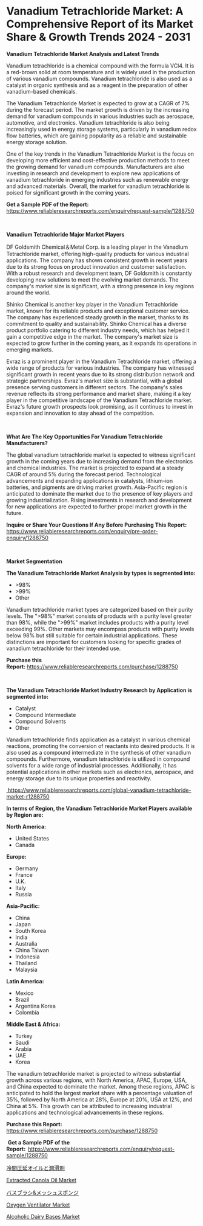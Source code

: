 <p><h1>Vanadium Tetrachloride Market: A Comprehensive Report of its Market Share & Growth Trends 2024 - 2031</h1></p><p><strong>Vanadium Tetrachloride Market Analysis and Latest Trends</strong></p>
<p><p>Vanadium tetrachloride is a chemical compound with the formula VCl4. It is a red-brown solid at room temperature and is widely used in the production of various vanadium compounds. Vanadium tetrachloride is also used as a catalyst in organic synthesis and as a reagent in the preparation of other vanadium-based chemicals.</p><p>The Vanadium Tetrachloride Market is expected to grow at a CAGR of 7% during the forecast period. The market growth is driven by the increasing demand for vanadium compounds in various industries such as aerospace, automotive, and electronics. Vanadium tetrachloride is also being increasingly used in energy storage systems, particularly in vanadium redox flow batteries, which are gaining popularity as a reliable and sustainable energy storage solution.</p><p>One of the key trends in the Vanadium Tetrachloride Market is the focus on developing more efficient and cost-effective production methods to meet the growing demand for vanadium compounds. Manufacturers are also investing in research and development to explore new applications of vanadium tetrachloride in emerging industries such as renewable energy and advanced materials. Overall, the market for vanadium tetrachloride is poised for significant growth in the coming years.</p></p>
<p><strong>Get a Sample PDF of the Report:&nbsp;</strong> <a href="https://www.reliableresearchreports.com/enquiry/request-sample/1288750">https://www.reliableresearchreports.com/enquiry/request-sample/1288750</a></p>
<p>&nbsp;</p>
<p><strong>Vanadium Tetrachloride Major Market Players</strong></p>
<p><p>DF Goldsmith Chemical＆Metal Corp. is a leading player in the Vanadium Tetrachloride market, offering high-quality products for various industrial applications. The company has shown consistent growth in recent years due to its strong focus on product innovation and customer satisfaction. With a robust research and development team, DF Goldsmith is constantly developing new solutions to meet the evolving market demands. The company's market size is significant, with a strong presence in key regions around the world.</p><p>Shinko Chemical is another key player in the Vanadium Tetrachloride market, known for its reliable products and exceptional customer service. The company has experienced steady growth in the market, thanks to its commitment to quality and sustainability. Shinko Chemical has a diverse product portfolio catering to different industry needs, which has helped it gain a competitive edge in the market. The company's market size is expected to grow further in the coming years, as it expands its operations in emerging markets.</p><p>Evraz is a prominent player in the Vanadium Tetrachloride market, offering a wide range of products for various industries. The company has witnessed significant growth in recent years due to its strong distribution network and strategic partnerships. Evraz's market size is substantial, with a global presence serving customers in different sectors. The company's sales revenue reflects its strong performance and market share, making it a key player in the competitive landscape of the Vanadium Tetrachloride market. Evraz's future growth prospects look promising, as it continues to invest in expansion and innovation to stay ahead of the competition.</p></p>
<p>&nbsp;</p>
<p><strong>What Are The Key Opportunities For Vanadium Tetrachloride Manufacturers?</strong></p>
<p><p>The global vanadium tetrachloride market is expected to witness significant growth in the coming years due to increasing demand from the electronics and chemical industries. The market is projected to expand at a steady CAGR of around 5% during the forecast period. Technological advancements and expanding applications in catalysts, lithium-ion batteries, and pigments are driving market growth. Asia-Pacific region is anticipated to dominate the market due to the presence of key players and growing industrialization. Rising investments in research and development for new applications are expected to further propel market growth in the future.</p></p>
<p><strong>Inquire or Share Your Questions If Any Before Purchasing This Report:</strong> <a href="https://www.reliableresearchreports.com/enquiry/pre-order-enquiry/1288750">https://www.reliableresearchreports.com/enquiry/pre-order-enquiry/1288750</a></p>
<p>&nbsp;</p>
<p><strong>Market Segmentation</strong></p>
<p><strong>The Vanadium Tetrachloride Market Analysis by types is segmented into:</strong></p>
<p><ul><li>>98%</li><li>>99%</li><li>Other</li></ul></p>
<p><p>Vanadium tetrachloride market types are categorized based on their purity levels. The ">98%" market consists of products with a purity level greater than 98%, while the ">99%" market includes products with a purity level exceeding 99%. Other markets may encompass products with purity levels below 98% but still suitable for certain industrial applications. These distinctions are important for customers looking for specific grades of vanadium tetrachloride for their intended use.</p></p>
<p><strong>Purchase this Report:&nbsp;</strong><a href="https://www.reliableresearchreports.com/purchase/1288750">https://www.reliableresearchreports.com/purchase/1288750</a></p>
<p>&nbsp;</p>
<p><strong>The Vanadium Tetrachloride Market Industry Research by Application is segmented into:</strong></p>
<p><ul><li>Catalyst</li><li>Compound Intermediate</li><li>Compound Solvents</li><li>Other</li></ul></p>
<p><p>Vanadium tetrachloride finds application as a catalyst in various chemical reactions, promoting the conversion of reactants into desired products. It is also used as a compound intermediate in the synthesis of other vanadium compounds. Furthermore, vanadium tetrachloride is utilized in compound solvents for a wide range of industrial processes. Additionally, it has potential applications in other markets such as electronics, aerospace, and energy storage due to its unique properties and reactivity.</p></p>
<p><a href="https://www.reliableresearchreports.com/global-vanadium-tetrachloride-market-r1288750">&nbsp;https://www.reliableresearchreports.com/global-vanadium-tetrachloride-market-r1288750</a></p>
<p><strong>In terms of Region, the Vanadium Tetrachloride Market Players available by Region are:</strong></p>
<p>
    <p> <strong> North America: </strong>
        <ul>
            <li>United States</li>
            <li>Canada</li>
        </ul>
        </p> 
    <p> <strong> Europe: </strong>
        <ul>
            <li>Germany</li>
            <li>France</li>
            <li>U.K.</li>
            <li>Italy</li>
            <li>Russia</li>
        </ul>
        </p> 
    <p> <strong> Asia-Pacific: </strong>
        <ul>
            <li>China</li>
            <li>Japan</li>
            <li>South Korea</li>
            <li>India</li>
            <li>Australia</li>
            <li>China Taiwan</li>
            <li>Indonesia</li>
            <li>Thailand</li>
            <li>Malaysia</li>
        </ul>
        </p> 
    <p> <strong> Latin America: </strong>
        <ul>
            <li>Mexico</li>
            <li>Brazil</li>
            <li>Argentina Korea</li>
            <li>Colombia</li>
        </ul>
        </p> 
    <p> <strong> Middle East & Africa: </strong>
        <ul>
            <li>Turkey</li>
            <li>Saudi</li>
            <li>Arabia</li>
            <li>UAE</li>
            <li>Korea</li>
        </ul>
    </p>
    </p>
<p><p>The vanadium tetrachloride market is projected to witness substantial growth across various regions, with North America, APAC, Europe, USA, and China expected to dominate the market. Among these regions, APAC is anticipated to hold the largest market share with a percentage valuation of 35%, followed by North America at 28%, Europe at 20%, USA at 12%, and China at 5%. This growth can be attributed to increasing industrial applications and technological advancements in these regions.</p></p>
<p><strong>Purchase this Report: </strong><a href="https://www.reliableresearchreports.com/purchase/1288750">https://www.reliableresearchreports.com/purchase/1288750</a></p>
<p>&nbsp;<strong>Get a Sample PDF of the Report:&nbsp;&nbsp;</strong><a href="https://www.reliableresearchreports.com/enquiry/request-sample/1288750">https://www.reliableresearchreports.com/enquiry/request-sample/1288750</a></p>
<p><strong></strong></p>
<p><p><a href="https://github.com/one-cool-chick/Market-Research-Report-List-2/blob/main/1395922117410.md">冷間圧延オイルと潤滑剤</a></p><p><a href="https://issuu.com/reportprime-2/docs/extracted-canola-oil-market-size-2030.pptx">Extracted Canola Oil Market</a></p><p><a href="https://github.com/CarlieShields/Market-Research-Report-List-1/blob/main/8964351117411.md">バスブラシ&メッシュスポンジ</a></p><p><a href="https://github.com/bushilahore52/Market-Research-Report-List-1/blob/main/oxygen-ventilator-market.md">Oxygen Ventilator Market</a></p><p><a href="https://github.com/Valeridd446677/Market-Research-Report-List-1/blob/main/alcoholic-dairy-bases-market.md">Alcoholic Dairy Bases Market</a></p></p>